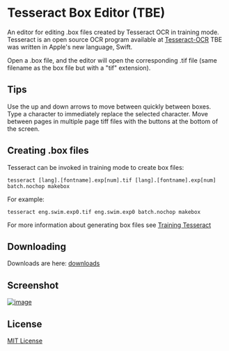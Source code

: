 # Tesseract Box Editor (TBE)

An editor for editing .box files created by Tesseract OCR in training mode.
Tesseract is an open source OCR program available at [Tesseract-OCR](https://code.google.com/p/tesseract-ocr/)
TBE was written in Apple's new language, Swift.

Open a .box file, and the editor will open the corresponding
.tif file (same filename as the box file but with a "tif" extension).

## Tips

Use the up and down arrows to move between quickly between boxes. Type a
character to immediately replace the selected character. Move between pages in multiple
page tiff files with the buttons at the bottom of the screen.

## Creating .box files

Tesseract can be invoked in training mode to create box files:

```
tesseract [lang].[fontname].exp[num].tif [lang].[fontname].exp[num] batch.nochop makebox
```

For example:

```
tesseract eng.swim.exp0.tif eng.swim.exp0 batch.nochop makebox
```

For more information about generating box files see [Training Tesseract](https://code.google.com/p/tesseract-ocr/wiki/TrainingTesseract3)

## Downloading

Downloads are here: [downloads](https://github.com/enlarsen/Tesseract-Box-Editor/releases)

## Screenshot

[![image](https://raw.githubusercontent.com/enlarsen/Tesseract-Box-Editor/master/Tesseract-Box-Editor/TBE-1-thumb.jpeg "Screenshot")](https://raw.githubusercontent.com/enlarsen/Tesseract-Box-Editor/master/Tesseract-Box-Editor/TBE-1.jpeg)

## License

[MIT License](http://zonorocha.mit-license.org)
